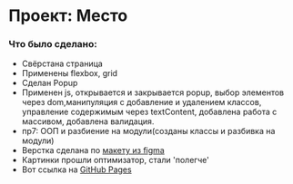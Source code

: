 # Проект: Место

### Что было сделано:
* Свёрстана страница 
* Применены flexbox, grid
* Сделан Popup
* Применен js, открывается и закрывается popup, выбор элементов через dom,манипуляция с добавление и удалением классов, управление содержимым через textContent, добавлена работа с массивом, добавлена валидация.
* пр7: ООП и разбиение на модули(созданы классы и разбивка на модули)
* Верстка сделана по [макету из figma](https://www.figma.com/file/2cn9N9jSkmxD84oJik7xL7/JavaScript.-Sprint-4?node-id=0%3A1)
* Картинки прошли оптимизатор, стали 'полегче'
* Вот ссылка на [GitHub Pages](https://firsakovds.github.io/mesto/index.html)